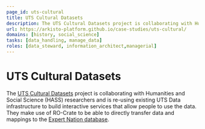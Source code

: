 ```yaml
---
page_id: uts-cultural
title: UTS Cultural Datasets
description: The UTS Cultural Datasets project is collaborating with Humanities and Social Science (HASS) researchers and is re-using existing UTS Data infrastructure to build interactive services that allow people to use the data. 
url: https://arkisto-platform.github.io/case-studies/uts-cultural/
domains: [history, social_science]
tasks: [data_handling, manage_data]
roles: [data_steward, information_architect,managerial]
---
```



# UTS Cultural Datasets

The [UTS Cultural Datasets](https://arkisto-platform.github.io/case-studies/uts-cultural/) project is collaborating with Humanities and Social Science (HASS) researchers and is re-using existing UTS Data infrastructure to build interactive services that allow people to use the data. They make use of RO-Crate to be able to directly transfer data and mappings to the [Expert Nation database](https://expertnation.org/).
